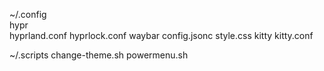 ~/.config<br>
  hypr<br>
    hyprland.conf
    hyprlock.conf
  waybar
    config.jsonc
    style.css
  kitty
    kitty.conf

~/.scripts
  change-theme.sh
  powermenu.sh
